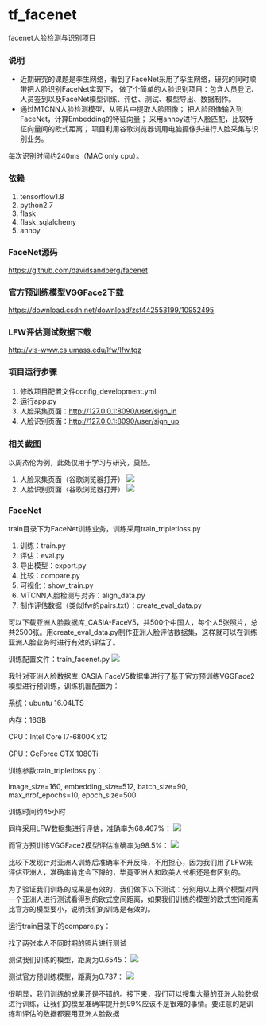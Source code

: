 # tf_facenet
facenet人脸检测与识别项目


### 说明
* 近期研究的课题是孪生网络，看到了FaceNet采用了孪生网络，研究的同时顺带把人脸识别FaceNet实现下，
做了个简单的人脸识别项目：包含人员登记、人员签到以及FaceNet模型训练、评估、测试、模型导出、数据制作。
* 通过MTCNN人脸检测模型，从照片中提取人脸图像；
把人脸图像输入到FaceNet，计算Embedding的特征向量；
采用annoy进行人脸匹配，比较特征向量间的欧式距离；
项目利用谷歌浏览器调用电脑摄像头进行人脸采集与识别业务。

每次识别时间约240ms（MAC only cpu）。

### 依赖
1. tensorflow1.8
2. python2.7
3. flask
4. flask_sqlalchemy
5. annoy

### FaceNet源码
https://github.com/davidsandberg/facenet

### 官方预训练模型VGGFace2下载
https://download.csdn.net/download/zsf442553199/10952495

### LFW评估测试数据下载
http://vis-www.cs.umass.edu/lfw/lfw.tgz

### 项目运行步骤
1. 修改项目配置文件config_development.yml
2. 运行app.py
3. 人脸采集页面：http://127.0.0.1:8090/user/sign_in
4. 人脸识别页面：http://127.0.0.1:8090/user/sign_up

### 相关截图
以周杰伦为例，此处仅用于学习与研究，莫怪。
1. 人脸采集页面（谷歌浏览器打开）
![](https://github.com/MrZhousf/tf_facenet/blob/master/pic/1.png?raw=true)
2. 人脸识别页面（谷歌浏览器打开）
![](https://github.com/MrZhousf/tf_facenet/blob/master/pic/2.png?raw=true)

### FaceNet
train目录下为FaceNet训练业务，训练采用train_tripletloss.py
1. 训练：train.py
2. 评估：eval.py
3. 导出模型：export.py
4. 比较：compare.py
5. 可视化：show_train.py
6. MTCNN人脸检测与对齐：align_data.py
7. 制作评估数据（类似lfw的pairs.txt）：create_eval_data.py

可以下载亚洲人脸数据库_CASIA-FaceV5，共500个中国人，每个人5张照片，总共2500张。用create_eval_data.py制作亚洲人脸评估数据集，这样就可以在训练亚洲人脸业务时进行有效的评估了。

训练配置文件：train_facenet.py
![](https://github.com/MrZhousf/tf_facenet/blob/master/pic/3.png?raw=true)

我针对亚洲人脸数据库_CASIA-FaceV5数据集进行了基于官方预训练VGGFace2模型进行预训练，训练机器配置为：

系统：ubuntu 16.04LTS

内存：16GB

CPU：Intel Core I7-6800K x12

GPU：GeForce GTX 1080Ti

训练参数train_tripletloss.py：

image_size=160, embedding_size=512, batch_size=90, max_nrof_epochs=10, epoch_size=500.

训练时间约45小时

同样采用LFW数据集进行评估，准确率为68.467%：
![](https://github.com/MrZhousf/tf_facenet/blob/master/pic/4.jpeg?raw=true)

而官方预训练VGGFace2模型评估准确率为98.5%：
![](https://github.com/MrZhousf/tf_facenet/blob/master/pic/5.jpeg?raw=true)

比较下发现针对亚洲人训练后准确率不升反降，不用担心，因为我们用了LFW来评估亚洲人，准确率肯定会下降的，毕竟亚洲人和欧美人长相还是有区别的。

为了验证我们训练的成果是有效的，我们做下以下测试：分别用以上两个模型对同一个亚洲人进行测试看得到的欧式空间距离，如果我们训练的模型的欧式空间距离比官方的模型要小，说明我们的训练是有效的。

运行train目录下的compare.py：

找了两张本人不同时期的照片进行测试

测试我们训练的模型，距离为0.6545：
![](https://github.com/MrZhousf/tf_facenet/blob/master/pic/8.jpeg?raw=true)

测试官方预训练模型，距离为0.737：
![](https://github.com/MrZhousf/tf_facenet/blob/master/pic/9.jpeg?raw=true)

很明显，我们训练的成果还是不错的。接下来，我们可以搜集大量的亚洲人脸数据进行训练，让我们的模型准确率提升到99%应该不是很难的事情。要注意的是训练和评估的数据都要用亚洲人脸数据